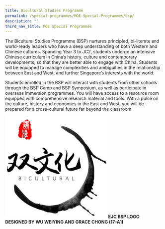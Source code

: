 ```yaml
---
title: Bicultural Studies Programme
permalink: /special-programmes/MOE-Special-Programmes/bsp/
description: ""
third_nav_title: MOE Special Programmes
---
```



The Bicultural Studies Programme (BSP) nurtures principled, bi-literate and world-ready leaders who have a deep understanding of both Western and Chinese cultures. Spanning Year 3 to JC2, students undergo an intensive Chinese curriculum in China’s history, culture and contemporary developments, so that they are better able to engage with China. Students will be equipped to manage complexities and ambiguities in the relationship between East and West, and further Singapore’s interests with the world.

Students enrolled in the BSP will interact with students from other schools through the BSP Camp and BSP Symposium, as well as participate in overseas immersion programmes. You will have access to a resource room equipped with comprehensive research material and tools. With a pulse on the culture, history and economies in the East and West, you will be prepared for a cross-cultural future far beyond the classroom.

<img src="/images/BSPC_Logo.jpeg" 
     style="width:65%">
**EJC BSP LOGO DESIGNED BY WU WEIYING AND GRACE CHONG (17-A1)**